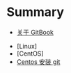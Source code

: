 # Summary

* [关于 GitBook](AboutGitBook.md)

- [Linux]
 - [CentOS]
  - [Centos 安装 git](linux/centos/InstallGit.md)